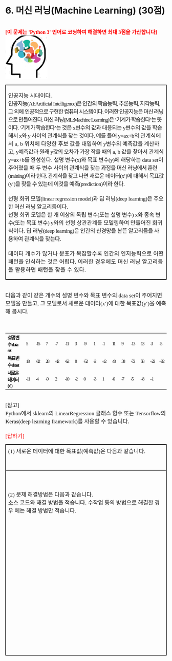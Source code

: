 <h1>6. 머신 러닝(Machine Learning) (30점)</h1>
<br>
<span style="text-autospace:none"><span lang="EN-US" style="font-size:12.0pt"><span style="font-family:한컴돋움"><span
				style="letter-spacing:0pt"><span style="font-weight:bold"><span
						style="color:#ff0000">[</span></span></span></span></span><span style="font-size:12.0pt"><span
			style="font-family:한컴돋움"><span style="font-weight:bold"><span style="color:#ff0000">이 문제는
				</span></span></span></span><span lang="EN-US" style="font-size:12.0pt"><span
			style="font-family:한컴돋움"><span style="letter-spacing:0pt"><span style="font-weight:bold"><span
						style="color:#ff0000">'Python 3' </span></span></span></span></span><span
		style="font-size:12.0pt"><span style="font-family:한컴돋움"><span style="font-weight:bold"><span
					style="color:#ff0000">언어로 코딩하여 해결하면 최대 </span></span></span></span><span lang="EN-US"
		style="font-size:12.0pt"><span style="font-family:한컴돋움"><span style="letter-spacing:0pt"><span
					style="font-weight:bold"><span style="color:#ff0000">3</span></span></span></span></span><span
		style="font-size:12.0pt"><span style="font-family:한컴돋움"><span style="font-weight:bold"><span
					style="color:#ff0000">점을 가산합니다</span></span></span></span><span lang="EN-US"
		style="font-size:12.0pt"><span style="font-family:한컴돋움"><span style="letter-spacing:0pt"><span
					style="font-weight:bold"><span style="color:#ff0000">]</span></span></span></span></span></span><br>
<span style="font-size:13.0pt"><span style="text-autospace:none"><img alt="그림입니다.
		원본 그림의 이름: CLP000018700002.bmp
		원본 그림의 크기: 가로 159pixel, 세로 165pixel" src="./제12회 cpsFestival 예선 문제(안)_files/1.png"
			style="width:98ptpx; height:101ptpx"></span></span>
<table
	style="border-collapse:collapse; table-layout:fixed; border-top:none; border-left:none; border-bottom:none; border-right:none; border:solid #000000 0.28pt">
	<tbody>
		<tr>
			<td style="border-bottom:solid #000000 0.28pt; width:476.24pt; height:449.79pt; padding:1.41pt 5.10pt 1.41pt 5.10pt; border-top:solid #000000 0.28pt; border-left:solid #000000 0.28pt; border-right:solid #000000 0.28pt"
				valign="middle"><span style="text-autospace:none"><span style="font-size:13.0pt"><span
							style="font-family:한컴돋움">인공지능 시대이다</span></span><span lang="EN-US"
						style="font-size:13.0pt"><span style="font-family:한컴돋움"><span style="letter-spacing:0pt">.
							</span></span></span></span><br>
				<span style="text-autospace:none"><span style="font-size:13.0pt"><span style="font-family:한컴돋움"><span
								style="letter-spacing:-0.8pt">인공지능</span></span></span><span lang="EN-US"
						style="font-size:13.0pt"><span style="font-family:한컴돋움"><span
								style="letter-spacing:-0.8pt">(AI:Artificial Intelligence)</span></span></span><span
						style="font-size:13.0pt"><span style="font-family:한컴돋움"><span style="letter-spacing:-0.8pt">은
								인간의 학습능력</span></span></span><span lang="EN-US" style="font-size:13.0pt"><span
							style="font-family:한컴돋움"><span style="letter-spacing:-0.8pt">, </span></span></span><span
						style="font-size:13.0pt"><span style="font-family:한컴돋움"><span
								style="letter-spacing:-0.8pt">추론능력</span></span></span><span lang="EN-US"
						style="font-size:13.0pt"><span style="font-family:한컴돋움"><span style="letter-spacing:-0.8pt">,
							</span></span></span><span style="font-size:13.0pt"><span style="font-family:한컴돋움"><span
								style="letter-spacing:-0.8pt">지각능력</span></span></span><span lang="EN-US"
						style="font-size:13.0pt"><span style="font-family:한컴돋움"><span style="letter-spacing:-0.8pt">,
							</span></span></span><span style="font-size:13.0pt"><span style="font-family:한컴돋움"><span
								style="letter-spacing:-0.8pt">그 외에</span></span></span> <span
						style="font-size:13.0pt"><span style="font-family:한컴돋움"><span
								style="letter-spacing:-1.0pt">인공적으로 구현한 컴퓨터 시스템이다</span></span></span><span lang="EN-US"
						style="font-size:13.0pt"><span style="font-family:한컴돋움"><span style="letter-spacing:-1.0pt">.
							</span></span></span><span style="font-size:13.0pt"><span style="font-family:한컴돋움"><span
								style="letter-spacing:-1.0pt">이러한 인공지능은 머신 러닝으로 만들어진다</span></span></span><span
						lang="EN-US" style="font-size:13.0pt"><span style="font-family:한컴돋움"><span
								style="letter-spacing:-1.0pt">.</span></span></span> <span
						style="font-size:13.0pt"><span style="font-family:한컴돋움"><span style="letter-spacing:-1.0pt">머신
								러닝</span></span></span><span lang="EN-US" style="font-size:13.0pt"><span
							style="font-family:한컴돋움"><span style="letter-spacing:-1.0pt">(ML:Machine
								Learning)</span></span></span><span style="font-size:13.0pt"><span
							style="font-family:한컴돋움"><span style="letter-spacing:-1.0pt">은 </span></span></span><span
						lang="EN-US" style="font-size:13.0pt"><span style="font-family:한컴돋움"><span
								style="letter-spacing:-1.0pt">‘</span></span></span><span style="font-size:13.0pt"><span
							style="font-family:한컴돋움"><span style="letter-spacing:-1.0pt">기계가
								학습한다</span></span></span><span lang="EN-US" style="font-size:13.0pt"><span
							style="font-family:한컴돋움"><span style="letter-spacing:-1.0pt">’</span></span></span><span
						style="font-size:13.0pt"><span style="font-family:한컴돋움"><span style="letter-spacing:-1.0pt">는
								뜻이다</span></span></span><span lang="EN-US" style="font-size:13.0pt"><span
							style="font-family:한컴돋움"><span style="letter-spacing:-1.0pt">. ‘</span></span></span><span
						style="font-size:13.0pt"><span style="font-family:한컴돋움"><span style="letter-spacing:-1.0pt">기계가
								학습한다</span></span></span><span lang="EN-US" style="font-size:13.0pt"><span
							style="font-family:한컴돋움"><span style="letter-spacing:-1.0pt">’</span></span></span><span
						style="font-size:13.0pt"><span style="font-family:한컴돋움"><span
								style="letter-spacing:-1.0pt">는</span></span></span> <span
						style="font-size:13.0pt"><span style="font-family:한컴돋움"><span style="letter-spacing:-0.5pt">것은
							</span></span></span><span lang="EN-US" style="font-size:13.0pt"><span
							style="font-family:한컴돋움"><span style="letter-spacing:-0.5pt">x</span></span></span><span
						style="font-size:13.0pt"><span style="font-family:한컴돋움"><span style="letter-spacing:-0.5pt">변수의
								값과 대응되는 </span></span></span><span lang="EN-US" style="font-size:13.0pt"><span
							style="font-family:한컴돋움"><span style="letter-spacing:-0.5pt">y</span></span></span><span
						style="font-size:13.0pt"><span style="font-family:한컴돋움"><span style="letter-spacing:-0.5pt">변수의
								값을 학습해서 </span></span></span><span lang="EN-US" style="font-size:13.0pt"><span
							style="font-family:한컴돋움"><span style="letter-spacing:-0.5pt">x</span></span></span><span
						style="font-size:13.0pt"><span style="font-family:한컴돋움"><span style="letter-spacing:-0.5pt">와
							</span></span></span><span lang="EN-US" style="font-size:13.0pt"><span
							style="font-family:한컴돋움"><span style="letter-spacing:-0.5pt">y </span></span></span><span
						style="font-size:13.0pt"><span style="font-family:한컴돋움"><span style="letter-spacing:-0.5pt">사이의
								관계식을 찾는 것이다</span></span></span><span lang="EN-US" style="font-size:13.0pt"><span
							style="font-family:한컴돋움"><span style="letter-spacing:-0.5pt">. </span></span></span><span
						style="font-size:13.0pt"><span style="font-family:한컴돋움"><span style="letter-spacing:-0.5pt">예를
								들어 </span></span></span><span lang="EN-US" style="font-size:13.0pt"><span
							style="font-family:한컴돋움"><span
								style="letter-spacing:-0.3pt">y=ax+b</span></span></span><span
						style="font-size:13.0pt"><span style="font-family:한컴돋움"><span
								style="letter-spacing:-0.3pt">의</span></span></span> <span
						style="font-size:13.0pt"><span style="font-family:한컴돋움"><span style="letter-spacing:0.1pt">관계식에서
							</span></span></span><span lang="EN-US" style="font-size:13.0pt"><span
							style="font-family:한컴돋움"><span style="letter-spacing:0.1pt">a, b </span></span></span><span
						style="font-size:13.0pt"><span style="font-family:한컴돋움"><span style="letter-spacing:0.1pt">위치에
								다양한 후보 값을 대입</span></span></span><span style="font-size:13.0pt"><span
							style="font-family:한컴돋움"><span style="letter-spacing:-0.1pt">하여 </span></span></span><span
						lang="EN-US" style="font-size:13.0pt"><span style="font-family:한컴돋움"><span
								style="letter-spacing:-0.1pt">y</span></span></span><span style="font-size:13.0pt"><span
							style="font-family:한컴돋움"><span style="letter-spacing:-0.1pt">변수의 예측값을
								계산하고</span></span></span><span lang="EN-US" style="font-size:13.0pt"><span
							style="font-family:한컴돋움"><span style="letter-spacing:-0.1pt">, </span></span></span><span
						lang="EN-US" style="font-size:13.0pt"><span style="font-family:한컴돋움"><span
								style="letter-spacing:-0.4pt">y</span></span></span><span style="font-size:13.0pt"><span
							style="font-family:한컴돋움"><span style="letter-spacing:-0.4pt">예측값과</span></span></span> <span
						style="font-size:13.0pt"><span style="font-family:한컴돋움"><span style="letter-spacing:-0.5pt">원래
							</span></span></span><span lang="EN-US" style="font-size:13.0pt"><span
							style="font-family:한컴돋움"><span style="letter-spacing:-0.5pt">y</span></span></span><span
						style="font-size:13.0pt"><span style="font-family:한컴돋움"><span style="letter-spacing:-0.5pt">값의
								오차가 가장 작을 때의</span></span></span> <span lang="EN-US" style="font-size:13.0pt"><span
							style="font-family:한컴돋움"><span style="letter-spacing:-0.3pt">a, b </span></span></span><span
						style="font-size:13.0pt"><span style="font-family:한컴돋움"><span style="letter-spacing:-0.3pt">값을
								찾아서 관계식 </span></span></span><span lang="EN-US" style="font-size:13.0pt"><span
							style="font-family:한컴돋움"><span
								style="letter-spacing:-0.3pt">y=ax+b</span></span></span><span
						style="font-size:13.0pt"><span style="font-family:한컴돋움"><span style="letter-spacing:-0.3pt">를
							</span></span></span><span style="font-size:13.0pt"><span
							style="font-family:한컴돋움">완성한다</span></span><span lang="EN-US" style="font-size:13.0pt"><span
							style="font-family:한컴돋움"><span style="letter-spacing:0pt">. </span></span></span><span
						style="font-size:13.0pt"><span style="font-family:한컴돋움"><span style="letter-spacing:-0.3pt">설명
								변수</span></span></span><span lang="EN-US" style="font-size:13.0pt"><span
							style="font-family:한컴돋움"><span style="letter-spacing:-0.3pt">(x)</span></span></span><span
						style="font-size:13.0pt"><span style="font-family:한컴돋움"><span style="letter-spacing:-0.3pt">와 목표
								변수</span></span></span><span lang="EN-US" style="font-size:13.0pt"><span
							style="font-family:한컴돋움"><span style="letter-spacing:-0.3pt">(y)</span></span></span><span
						style="font-size:13.0pt"><span style="font-family:한컴돋움"><span style="letter-spacing:-0.3pt">에
							</span></span></span><span style="font-size:13.0pt"><span style="font-family:한컴돋움"><span
								style="letter-spacing:-0.2pt">해당하는 </span></span></span><span lang="EN-US"
						style="font-size:13.0pt"><span style="font-family:한컴돋움"><span style="letter-spacing:-0.2pt">data
								set</span></span></span><span style="font-size:13.0pt"><span
							style="font-family:한컴돋움"><span style="letter-spacing:-0.2pt">이 주어졌을 때 두 변수
							</span></span></span><span style="font-size:13.0pt"><span style="font-family:한컴돋움"><span
								style="letter-spacing:-0.5pt">사이의 관계식을 찾는 </span></span></span><span
						style="font-size:13.0pt"><span style="font-family:한컴돋움"><span style="letter-spacing:-0.6pt">과정을
								머신 </span></span></span><span style="font-size:13.0pt"><span
							style="font-family:한컴돋움"><span style="letter-spacing:-0.8pt">러닝에서
								훈련</span></span></span><span lang="EN-US" style="font-size:13.0pt"><span
							style="font-family:한컴돋움"><span
								style="letter-spacing:-0.8pt">(training)</span></span></span><span
						style="font-size:13.0pt"><span style="font-family:한컴돋움"><span style="letter-spacing:-0.8pt">이라
								한다</span></span></span><span lang="EN-US" style="font-size:13.0pt"><span
							style="font-family:한컴돋움"><span style="letter-spacing:-0.8pt">. </span></span></span><span
						style="font-size:13.0pt"><span style="font-family:한컴돋움"><span style="letter-spacing:-0.8pt">관계식을
								찾고 </span></span></span><span style="font-size:13.0pt"><span
							style="font-family:한컴돋움"><span style="letter-spacing:-0.5pt">나면 새로운
								데이터</span></span></span><span lang="EN-US" style="font-size:13.0pt"><span
							style="font-family:한컴돋움"><span style="letter-spacing:-0.5pt">(x</span></span></span><span
						style="font-size:13.0pt"><span style="font-family:한컴돋움"><span
								style="letter-spacing:0.4pt">′</span></span></span><span lang="EN-US"
						style="font-size:13.0pt"><span style="font-family:한컴돋움"><span
								style="letter-spacing:-0.5pt">)</span></span></span><span style="font-size:13.0pt"><span
							style="font-family:한컴돋움"><span style="letter-spacing:-0.5pt">에 대해서</span></span></span>
					<span style="font-size:13.0pt"><span style="font-family:한컴돋움"><span
								style="letter-spacing:-0.6pt">목표값</span></span></span><span lang="EN-US"
						style="font-size:13.0pt"><span style="font-family:한컴돋움"><span
								style="letter-spacing:-0.6pt">(y</span></span></span><span
						style="font-size:13.0pt"><span style="font-family:한컴돋움"><span
								style="letter-spacing:0.4pt">′</span></span></span><span lang="EN-US"
						style="font-size:13.0pt"><span style="font-family:한컴돋움"><span
								style="letter-spacing:-0.6pt">)</span></span></span><span style="font-size:13.0pt"><span
							style="font-family:한컴돋움"><span style="letter-spacing:-0.6pt">을 찾을 수 있는데 이것을
								예측</span></span></span><span lang="EN-US" style="font-size:13.0pt"><span
							style="font-family:한컴돋움"><span
								style="letter-spacing:-0.5pt">(prediction)</span></span></span><span
						style="font-size:13.0pt"><span style="font-family:한컴돋움"><span style="letter-spacing:-0.5pt">이라
								한다</span></span></span><span lang="EN-US" style="font-size:13.0pt"><span
							style="font-family:한컴돋움"><span style="letter-spacing:-0.5pt">.
							</span></span></span></span><br>
				<span style="font-size:13.0pt"><span style="text-autospace:none">&nbsp;</span></span><br>
				<span style="text-autospace:none"><span style="font-size:13.0pt"><span style="font-family:한컴돋움"><span
								style="letter-spacing:-0.3pt">선형 회귀 모델</span></span></span><span lang="EN-US"
						style="font-size:13.0pt"><span style="font-family:한컴돋움"><span
								style="letter-spacing:-0.3pt">(linear regression model)</span></span></span><span
						style="font-size:13.0pt"><span style="font-family:한컴돋움"><span style="letter-spacing:-0.3pt">과 딥
								러닝</span></span></span><span lang="EN-US" style="font-size:13.0pt"><span
							style="font-family:한컴돋움"><span style="letter-spacing:-0.3pt">(deep
								learning)</span></span></span><span style="font-size:13.0pt"><span
							style="font-family:한컴돋움"><span style="letter-spacing:-0.3pt">은 주요한 머신 러닝
								알고리듬이다</span></span></span><span lang="EN-US" style="font-size:13.0pt"><span
							style="font-family:한컴돋움"><span
								style="letter-spacing:-0.3pt">.</span></span></span></span><br>
				<span style="text-autospace:none"><span style="font-size:13.0pt"><span style="font-family:한컴돋움"><span
								style="letter-spacing:-0.2pt">선형 회귀 모델은 한 개 이상의 독립 변수</span></span></span><span
						lang="EN-US" style="font-size:13.0pt"><span style="font-family:한컴돋움"><span
								style="letter-spacing:-0.2pt">(</span></span></span><span style="font-size:13.0pt"><span
							style="font-family:한컴돋움"><span style="letter-spacing:-0.2pt">또는 설명
								변수</span></span></span><span lang="EN-US" style="font-size:13.0pt"><span
							style="font-family:한컴돋움"><span style="letter-spacing:-0.2pt">) x</span></span></span><span
						style="font-size:13.0pt"><span style="font-family:한컴돋움"><span style="letter-spacing:-0.2pt">와 종속
								변수</span></span></span><span lang="EN-US" style="font-size:13.0pt"><span
							style="font-family:한컴돋움"><span style="letter-spacing:-0.2pt">(</span></span></span><span
						style="font-size:13.0pt"><span style="font-family:한컴돋움"><span style="letter-spacing:-0.2pt">또는
								목표 변수</span></span></span><span lang="EN-US" style="font-size:13.0pt"><span
							style="font-family:한컴돋움"><span style="letter-spacing:-0.2pt">) </span></span></span><span
						lang="EN-US" style="font-size:13.0pt"><span style="font-family:한컴돋움"><span
								style="letter-spacing:0pt">y</span></span></span><span style="font-size:13.0pt"><span
							style="font-family:한컴돋움">와의 선형 상관관계를 모델링하여 만들어진 회귀식이다</span></span><span lang="EN-US"
						style="font-size:13.0pt"><span style="font-family:한컴돋움"><span style="letter-spacing:0pt">.
							</span></span></span><span style="font-size:13.0pt"><span style="font-family:한컴돋움">딥
							러닝</span></span><span lang="EN-US" style="font-size:13.0pt"><span
							style="font-family:한컴돋움"><span style="letter-spacing:-0.4pt">(deep
								learning)</span></span></span><span style="font-size:13.0pt"><span
							style="font-family:한컴돋움"><span style="letter-spacing:-0.4pt">은 인간의 신경망을 본뜬 알고리듬을 사용하여 관계식을
								찾는다</span></span></span><span lang="EN-US" style="font-size:13.0pt"><span
							style="font-family:한컴돋움"><span style="letter-spacing:-0.4pt">.
							</span></span></span></span><br>
				<span style="font-size:13.0pt"><span style="text-autospace:none">&nbsp;</span></span><br>
				<span style="text-autospace:none"><span style="letter-spacing:0.5pt"><span
							style="font-size:13.0pt"><span style="font-family:한컴돋움"><span
									style="letter-spacing:0.2pt">데이터 개수가 많거나 분포가 복잡할수록 인간의 인지능력으로 어떤 패턴을 인식하는 것은
									어렵다</span></span></span><span lang="EN-US" style="font-size:13.0pt"><span
								style="font-family:한컴돋움"><span style="letter-spacing:0.2pt">. </span></span></span><span
							style="font-size:13.0pt"><span style="font-family:한컴돋움"><span
									style="letter-spacing:0.4pt">이러한 경우에도 머신 러닝 알고리듬을 활용하면 패턴을 찾을 수
									있다</span></span></span><span lang="EN-US" style="font-size:13.0pt"><span
								style="font-family:한컴돋움"><span style="letter-spacing:0.4pt">.
								</span></span></span></span></span>
			</td>
		</tr>
	</tbody>
</table>
<span style="font-size:13.0pt"><span style="text-autospace:none">&nbsp;</span></span><br>
<span style="text-autospace:none"><span style="font-size:13.0pt"><span style="font-family:한컴돋움">다음과 같이 같은 개수의 설명 변수와 목표
			변수의 </span></span><span lang="EN-US" style="font-size:13.0pt"><span style="font-family:한컴돋움"><span
				style="letter-spacing:0pt">data set</span></span></span><span style="font-size:13.0pt"><span
			style="font-family:한컴돋움">이 주어지면 모델을 만들고</span></span><span lang="EN-US" style="font-size:13.0pt"><span
			style="font-family:한컴돋움"><span style="letter-spacing:0pt">, </span></span></span><span
		style="font-size:13.0pt"><span style="font-family:한컴돋움">그 모델로서 새로운 데이터</span></span><span lang="EN-US"
		style="font-size:13.0pt"><span style="font-family:한컴돋움"><span
				style="letter-spacing:0pt">(x</span></span></span><span style="font-size:13.0pt"><span
			style="font-family:한컴돋움"><span style="letter-spacing:0.4pt">′</span></span></span><span lang="EN-US"
		style="font-size:13.0pt"><span style="font-family:한컴돋움"><span
				style="letter-spacing:0pt">)</span></span></span><span style="font-size:13.0pt"><span
			style="font-family:한컴돋움">에 대한 목표값</span></span><span lang="EN-US" style="font-size:13.0pt"><span
			style="font-family:한컴돋움"><span style="letter-spacing:0pt">(y</span></span></span><span
		style="font-size:13.0pt"><span style="font-family:한컴돋움"><span
				style="letter-spacing:0.4pt">′</span></span></span><span lang="EN-US" style="font-size:13.0pt"><span
			style="font-family:한컴돋움"><span style="letter-spacing:0pt">)</span></span></span><span
		style="font-size:13.0pt"><span style="font-family:한컴돋움">을 예측해 봅시다</span></span><span lang="EN-US"
		style="font-size:13.0pt"><span style="font-family:한컴돋움"><span
				style="letter-spacing:0pt">.</span></span></span></span><br>
<span style="font-size:13.0pt"><span style="text-autospace:none">&nbsp;</span></span><br>
<span style="font-size:13.0pt"><span style="text-autospace:none">&nbsp;</span></span>
<table
	style="border-collapse:collapse; table-layout:fixed; border-top:none; border-left:none; border-bottom:none; border-right:none; border:none">
	<tbody>
		<tr>
			<td style="border-bottom:none; width:93.79pt; height:22.31pt; padding:1.41pt 5.10pt 1.41pt 5.10pt; border-top:none; border-left:none; border-right:none"
				valign="middle"><span style="font-size:11.0pt"><span style="text-autospace:none"><span
							style="letter-spacing:-1.3pt"><span style="font-weight:bold"><span
									style="font-size:11.0pt"><span style="font-family:한컴돋움"><span
											style="letter-spacing:-1.6pt"><span style="font-weight:bold">설명 변수
											</span></span></span></span><span lang="EN-US"
									style="font-size:11.0pt"><span style="font-family:한컴돋움"><span
											style="letter-spacing:-1.6pt"><span style="font-weight:bold">data
												set</span></span></span></span></span></span></span></span></td>
			<td style="border-bottom:none; width:27.02pt; height:22.31pt; padding:1.41pt 5.10pt 1.41pt 5.10pt; border-top:none; border-left:none; border-right:none"
				valign="middle"><span style="font-size:11.0pt"><span style="word-break:keep-all"><span
							style="text-autospace:none"><span style="letter-spacing:-2.0pt"><span lang="EN-US"
									style="font-size:11.0pt"><span style="font-family:한컴돋움"><span
											style="letter-spacing:-2.0pt">5</span></span></span></span></span></span></span>
			</td>
			<td style="border-bottom:none; width:27.02pt; height:22.31pt; padding:1.41pt 5.10pt 1.41pt 5.10pt; border-top:none; border-left:none; border-right:none"
				valign="middle"><span style="font-size:11.0pt"><span style="word-break:keep-all"><span
							style="text-autospace:none"><span style="letter-spacing:-2.0pt"><span lang="EN-US"
									style="font-size:11.0pt"><span style="font-family:한컴돋움"><span
											style="letter-spacing:-2.0pt">-15</span></span></span></span></span></span></span>
			</td>
			<td style="border-bottom:none; width:27.02pt; height:22.31pt; padding:1.41pt 5.10pt 1.41pt 5.10pt; border-top:none; border-left:none; border-right:none"
				valign="middle"><span style="font-size:11.0pt"><span style="word-break:keep-all"><span
							style="text-autospace:none"><span style="letter-spacing:-2.0pt"><span lang="EN-US"
									style="font-size:11.0pt"><span style="font-family:한컴돋움"><span
											style="letter-spacing:-2.0pt">7</span></span></span></span></span></span></span>
			</td>
			<td style="border-bottom:none; width:27.02pt; height:22.31pt; padding:1.41pt 5.10pt 1.41pt 5.10pt; border-top:none; border-left:none; border-right:none"
				valign="middle"><span style="font-size:11.0pt"><span style="word-break:keep-all"><span
							style="text-autospace:none"><span style="letter-spacing:-2.0pt"><span lang="EN-US"
									style="font-size:11.0pt"><span style="font-family:한컴돋움"><span
											style="letter-spacing:-2.0pt">-7</span></span></span></span></span></span></span>
			</td>
			<td style="border-bottom:none; width:27.02pt; height:22.31pt; padding:1.41pt 5.10pt 1.41pt 5.10pt; border-top:none; border-left:none; border-right:none"
				valign="middle"><span style="font-size:11.0pt"><span style="word-break:keep-all"><span
							style="text-autospace:none"><span style="letter-spacing:-2.0pt"><span lang="EN-US"
									style="font-size:11.0pt"><span style="font-family:한컴돋움"><span
											style="letter-spacing:-2.0pt">-11</span></span></span></span></span></span></span>
			</td>
			<td style="border-bottom:none; width:27.02pt; height:22.31pt; padding:1.41pt 5.10pt 1.41pt 5.10pt; border-top:none; border-left:none; border-right:none"
				valign="middle"><span style="font-size:11.0pt"><span style="word-break:keep-all"><span
							style="text-autospace:none"><span style="letter-spacing:-2.0pt"><span lang="EN-US"
									style="font-size:11.0pt"><span style="font-family:한컴돋움"><span
											style="letter-spacing:-2.0pt">3</span></span></span></span></span></span></span>
			</td>
			<td style="border-bottom:none; width:27.02pt; height:22.31pt; padding:1.41pt 5.10pt 1.41pt 5.10pt; border-top:none; border-left:none; border-right:none"
				valign="middle"><span style="font-size:11.0pt"><span style="word-break:keep-all"><span
							style="text-autospace:none"><span style="letter-spacing:-2.0pt"><span lang="EN-US"
									style="font-size:11.0pt"><span style="font-family:한컴돋움"><span
											style="letter-spacing:-2.0pt">-9</span></span></span></span></span></span></span>
			</td>
			<td style="border-bottom:none; width:27.02pt; height:22.31pt; padding:1.41pt 5.10pt 1.41pt 5.10pt; border-top:none; border-left:none; border-right:none"
				valign="middle"><span style="font-size:11.0pt"><span style="word-break:keep-all"><span
							style="text-autospace:none"><span style="letter-spacing:-2.0pt"><span lang="EN-US"
									style="font-size:11.0pt"><span style="font-family:한컴돋움"><span
											style="letter-spacing:-2.0pt">1</span></span></span></span></span></span></span>
			</td>
			<td style="border-bottom:none; width:27.02pt; height:22.31pt; padding:1.41pt 5.10pt 1.41pt 5.10pt; border-top:none; border-left:none; border-right:none"
				valign="middle"><span style="font-size:11.0pt"><span style="word-break:keep-all"><span
							style="text-autospace:none"><span style="letter-spacing:-2.0pt"><span lang="EN-US"
									style="font-size:11.0pt"><span style="font-family:한컴돋움"><span
											style="letter-spacing:-2.0pt">-1</span></span></span></span></span></span></span>
			</td>
			<td style="border-bottom:none; width:27.02pt; height:22.31pt; padding:1.41pt 5.10pt 1.41pt 5.10pt; border-top:none; border-left:none; border-right:none"
				valign="middle"><span style="font-size:11.0pt"><span style="word-break:keep-all"><span
							style="text-autospace:none"><span style="letter-spacing:-2.0pt"><span lang="EN-US"
									style="font-size:11.0pt"><span style="font-family:한컴돋움"><span
											style="letter-spacing:-2.0pt">11</span></span></span></span></span></span></span>
			</td>
			<td style="border-bottom:none; width:27.02pt; height:22.31pt; padding:1.41pt 5.10pt 1.41pt 5.10pt; border-top:none; border-left:none; border-right:none"
				valign="middle"><span style="font-size:11.0pt"><span style="word-break:keep-all"><span
							style="text-autospace:none"><span style="letter-spacing:-2.0pt"><span lang="EN-US"
									style="font-size:11.0pt"><span style="font-family:한컴돋움"><span
											style="letter-spacing:-2.0pt">9</span></span></span></span></span></span></span>
			</td>
			<td style="border-bottom:none; width:27.02pt; height:22.31pt; padding:1.41pt 5.10pt 1.41pt 5.10pt; border-top:none; border-left:none; border-right:none"
				valign="middle"><span style="font-size:11.0pt"><span style="word-break:keep-all"><span
							style="text-autospace:none"><span style="letter-spacing:-2.0pt"><span lang="EN-US"
									style="font-size:11.0pt"><span style="font-family:한컴돋움"><span
											style="letter-spacing:-2.0pt">-13</span></span></span></span></span></span></span>
			</td>
			<td style="border-bottom:none; width:27.02pt; height:22.31pt; padding:1.41pt 5.10pt 1.41pt 5.10pt; border-top:none; border-left:none; border-right:none"
				valign="middle"><span style="font-size:11.0pt"><span style="word-break:keep-all"><span
							style="text-autospace:none"><span style="letter-spacing:-2.0pt"><span lang="EN-US"
									style="font-size:11.0pt"><span style="font-family:한컴돋움"><span
											style="letter-spacing:-2.0pt">13</span></span></span></span></span></span></span>
			</td>
			<td style="border-bottom:none; width:27.02pt; height:22.31pt; padding:1.41pt 5.10pt 1.41pt 5.10pt; border-top:none; border-left:none; border-right:none"
				valign="middle"><span style="font-size:11.0pt"><span style="word-break:keep-all"><span
							style="text-autospace:none"><span style="letter-spacing:-2.0pt"><span lang="EN-US"
									style="font-size:11.0pt"><span style="font-family:한컴돋움"><span
											style="letter-spacing:-2.0pt">-3</span></span></span></span></span></span></span>
			</td>
			<td style="border-bottom:none; width:27.02pt; height:22.31pt; padding:1.41pt 5.10pt 1.41pt 5.10pt; border-top:none; border-left:none; border-right:none"
				valign="middle"><span style="font-size:11.0pt"><span style="word-break:keep-all"><span
							style="text-autospace:none"><span style="letter-spacing:-2.0pt"><span lang="EN-US"
									style="font-size:11.0pt"><span style="font-family:한컴돋움"><span
											style="letter-spacing:-2.0pt">-5</span></span></span></span></span></span></span>
			</td>
		</tr>
		<tr>
			<td style="border-bottom:none; width:93.79pt; height:22.31pt; padding:1.41pt 5.10pt 1.41pt 5.10pt; border-top:none; border-left:none; border-right:none"
				valign="middle"><span style="font-size:11.0pt"><span style="text-autospace:none"><span
							style="letter-spacing:-1.6pt"><span style="font-weight:bold"><span
									style="font-size:11.0pt"><span style="font-family:한컴돋움"><span
											style="letter-spacing:-1.6pt"><span style="font-weight:bold">목표 변수
											</span></span></span></span> <span lang="EN-US"
									style="font-size:11.0pt"><span style="font-family:한컴돋움"><span
											style="letter-spacing:-2.6pt"><span style="font-weight:bold">data
												set</span></span></span></span></span></span></span></span></td>
			<td style="border-bottom:none; width:27.02pt; height:22.31pt; padding:1.41pt 5.10pt 1.41pt 5.10pt; border-top:none; border-left:none; border-right:none"
				valign="middle"><span style="font-size:11.0pt"><span style="word-break:keep-all"><span
							style="text-autospace:none"><span style="letter-spacing:-2.0pt"><span lang="EN-US"
									style="font-size:11.0pt"><span style="font-family:한컴돋움"><span
											style="letter-spacing:-2.0pt">18</span></span></span></span></span></span></span>
			</td>
			<td style="border-bottom:none; width:27.02pt; height:22.31pt; padding:1.41pt 5.10pt 1.41pt 5.10pt; border-top:none; border-left:none; border-right:none"
				valign="middle"><span style="font-size:11.0pt"><span style="word-break:keep-all"><span
							style="text-autospace:none"><span style="letter-spacing:-2.0pt"><span lang="EN-US"
									style="font-size:11.0pt"><span style="font-family:한컴돋움"><span
											style="letter-spacing:-2.0pt">-82</span></span></span></span></span></span></span>
			</td>
			<td style="border-bottom:none; width:27.02pt; height:22.31pt; padding:1.41pt 5.10pt 1.41pt 5.10pt; border-top:none; border-left:none; border-right:none"
				valign="middle"><span style="font-size:11.0pt"><span style="word-break:keep-all"><span
							style="text-autospace:none"><span style="letter-spacing:-2.0pt"><span lang="EN-US"
									style="font-size:11.0pt"><span style="font-family:한컴돋움"><span
											style="letter-spacing:-2.0pt">28</span></span></span></span></span></span></span>
			</td>
			<td style="border-bottom:none; width:27.02pt; height:22.31pt; padding:1.41pt 5.10pt 1.41pt 5.10pt; border-top:none; border-left:none; border-right:none"
				valign="middle"><span style="font-size:11.0pt"><span style="word-break:keep-all"><span
							style="text-autospace:none"><span style="letter-spacing:-2.0pt"><span lang="EN-US"
									style="font-size:11.0pt"><span style="font-family:한컴돋움"><span
											style="letter-spacing:-2.0pt">-42</span></span></span></span></span></span></span>
			</td>
			<td style="border-bottom:none; width:27.02pt; height:22.31pt; padding:1.41pt 5.10pt 1.41pt 5.10pt; border-top:none; border-left:none; border-right:none"
				valign="middle"><span style="font-size:11.0pt"><span style="word-break:keep-all"><span
							style="text-autospace:none"><span style="letter-spacing:-2.0pt"><span lang="EN-US"
									style="font-size:11.0pt"><span style="font-family:한컴돋움"><span
											style="letter-spacing:-2.0pt">-62</span></span></span></span></span></span></span>
			</td>
			<td style="border-bottom:none; width:27.02pt; height:22.31pt; padding:1.41pt 5.10pt 1.41pt 5.10pt; border-top:none; border-left:none; border-right:none"
				valign="middle"><span style="font-size:11.0pt"><span style="word-break:keep-all"><span
							style="text-autospace:none"><span style="letter-spacing:-2.0pt"><span lang="EN-US"
									style="font-size:11.0pt"><span style="font-family:한컴돋움"><span
											style="letter-spacing:-2.0pt">8</span></span></span></span></span></span></span>
			</td>
			<td style="border-bottom:none; width:27.02pt; height:22.31pt; padding:1.41pt 5.10pt 1.41pt 5.10pt; border-top:none; border-left:none; border-right:none"
				valign="middle"><span style="font-size:11.0pt"><span style="word-break:keep-all"><span
							style="text-autospace:none"><span style="letter-spacing:-2.0pt"><span lang="EN-US"
									style="font-size:11.0pt"><span style="font-family:한컴돋움"><span
											style="letter-spacing:-2.0pt">-52</span></span></span></span></span></span></span>
			</td>
			<td style="border-bottom:none; width:27.02pt; height:22.31pt; padding:1.41pt 5.10pt 1.41pt 5.10pt; border-top:none; border-left:none; border-right:none"
				valign="middle"><span style="font-size:11.0pt"><span style="word-break:keep-all"><span
							style="text-autospace:none"><span style="letter-spacing:-2.0pt"><span lang="EN-US"
									style="font-size:11.0pt"><span style="font-family:한컴돋움"><span
											style="letter-spacing:-2.0pt">-2</span></span></span></span></span></span></span>
			</td>
			<td style="border-bottom:none; width:27.02pt; height:22.31pt; padding:1.41pt 5.10pt 1.41pt 5.10pt; border-top:none; border-left:none; border-right:none"
				valign="middle"><span style="font-size:11.0pt"><span style="word-break:keep-all"><span
							style="text-autospace:none"><span style="letter-spacing:-2.0pt"><span lang="EN-US"
									style="font-size:11.0pt"><span style="font-family:한컴돋움"><span
											style="letter-spacing:-2.0pt">-12</span></span></span></span></span></span></span>
			</td>
			<td style="border-bottom:none; width:27.02pt; height:22.31pt; padding:1.41pt 5.10pt 1.41pt 5.10pt; border-top:none; border-left:none; border-right:none"
				valign="middle"><span style="font-size:11.0pt"><span style="word-break:keep-all"><span
							style="text-autospace:none"><span style="letter-spacing:-2.0pt"><span lang="EN-US"
									style="font-size:11.0pt"><span style="font-family:한컴돋움"><span
											style="letter-spacing:-2.0pt">48</span></span></span></span></span></span></span>
			</td>
			<td style="border-bottom:none; width:27.02pt; height:22.31pt; padding:1.41pt 5.10pt 1.41pt 5.10pt; border-top:none; border-left:none; border-right:none"
				valign="middle"><span style="font-size:11.0pt"><span style="word-break:keep-all"><span
							style="text-autospace:none"><span style="letter-spacing:-2.0pt"><span lang="EN-US"
									style="font-size:11.0pt"><span style="font-family:한컴돋움"><span
											style="letter-spacing:-2.0pt">38</span></span></span></span></span></span></span>
			</td>
			<td style="border-bottom:none; width:27.02pt; height:22.31pt; padding:1.41pt 5.10pt 1.41pt 5.10pt; border-top:none; border-left:none; border-right:none"
				valign="middle"><span style="font-size:11.0pt"><span style="word-break:keep-all"><span
							style="text-autospace:none"><span style="letter-spacing:-2.0pt"><span lang="EN-US"
									style="font-size:11.0pt"><span style="font-family:한컴돋움"><span
											style="letter-spacing:-2.0pt">-72</span></span></span></span></span></span></span>
			</td>
			<td style="border-bottom:none; width:27.02pt; height:22.31pt; padding:1.41pt 5.10pt 1.41pt 5.10pt; border-top:none; border-left:none; border-right:none"
				valign="middle"><span style="font-size:11.0pt"><span style="word-break:keep-all"><span
							style="text-autospace:none"><span style="letter-spacing:-2.0pt"><span lang="EN-US"
									style="font-size:11.0pt"><span style="font-family:한컴돋움"><span
											style="letter-spacing:-2.0pt">58</span></span></span></span></span></span></span>
			</td>
			<td style="border-bottom:none; width:27.02pt; height:22.31pt; padding:1.41pt 5.10pt 1.41pt 5.10pt; border-top:none; border-left:none; border-right:none"
				valign="middle"><span style="font-size:11.0pt"><span style="word-break:keep-all"><span
							style="text-autospace:none"><span style="letter-spacing:-2.0pt"><span
									style="font-size:11.0pt"><span style="font-family:한컴돋움"><span
											style="letter-spacing:-2.0pt">&#8211;</span></span></span><span lang="EN-US"
									style="font-size:11.0pt"><span style="font-family:한컴돋움"><span
											style="letter-spacing:-2.0pt">22</span></span></span></span></span></span></span>
			</td>
			<td style="border-bottom:none; width:27.02pt; height:22.31pt; padding:1.41pt 5.10pt 1.41pt 5.10pt; border-top:none; border-left:none; border-right:none"
				valign="middle"><span style="font-size:11.0pt"><span style="word-break:keep-all"><span
							style="text-autospace:none"><span style="letter-spacing:-2.0pt"><span
									style="font-size:11.0pt"><span style="font-family:한컴돋움"><span
											style="letter-spacing:-2.0pt">&#8211;</span></span></span><span lang="EN-US"
									style="font-size:11.0pt"><span style="font-family:한컴돋움"><span
											style="letter-spacing:-2.0pt">32</span></span></span></span></span></span></span>
			</td>
		</tr>
		<tr>
			<td style="border-bottom:none; width:93.79pt; height:22.31pt; padding:1.41pt 5.10pt 1.41pt 5.10pt; border-top:none; border-left:none; border-right:none"
				valign="middle"><span style="font-size:11.0pt"><span style="text-autospace:none"><span
							style="letter-spacing:-1.7pt"><span style="font-weight:bold"><span
									style="font-size:11.0pt"><span style="font-family:한컴돋움"><span
											style="letter-spacing:-1.7pt"><span style="font-weight:bold">새로운 데이터
											</span></span></span></span><span lang="EN-US"
									style="font-size:11.0pt"><span style="font-family:한컴돋움"><span
											style="letter-spacing:-1.7pt"><span
												style="font-weight:bold">(x</span></span></span></span><span
									style="font-size:11.0pt"><span style="font-family:한컴돋움"><span
											style="letter-spacing:-0.5pt">′</span></span></span><span lang="EN-US"
									style="font-size:11.0pt"><span style="font-family:한컴돋움"><span
											style="letter-spacing:-1.7pt"><span
												style="font-weight:bold">)</span></span></span></span></span></span></span></span>
			</td>
			<td style="border-bottom:none; width:27.02pt; height:22.31pt; padding:1.41pt 5.10pt 1.41pt 5.10pt; border-top:none; border-left:none; border-right:none"
				valign="middle"><span style="font-size:11.0pt"><span style="word-break:keep-all"><span
							style="text-autospace:none"><span style="letter-spacing:-2.0pt"><span lang="EN-US"
									style="font-size:11.0pt"><span style="font-family:한컴돋움"><span
											style="letter-spacing:-2.0pt">-11</span></span></span></span></span></span></span>
			</td>
			<td style="border-bottom:none; width:27.02pt; height:22.31pt; padding:1.41pt 5.10pt 1.41pt 5.10pt; border-top:none; border-left:none; border-right:none"
				valign="middle"><span style="font-size:11.0pt"><span style="word-break:keep-all"><span
							style="text-autospace:none"><span style="letter-spacing:-2.0pt"><span lang="EN-US"
									style="font-size:11.0pt"><span style="font-family:한컴돋움"><span
											style="letter-spacing:-2.0pt">-4</span></span></span></span></span></span></span>
			</td>
			<td style="border-bottom:none; width:27.02pt; height:22.31pt; padding:1.41pt 5.10pt 1.41pt 5.10pt; border-top:none; border-left:none; border-right:none"
				valign="middle"><span style="font-size:11.0pt"><span style="word-break:keep-all"><span
							style="text-autospace:none"><span style="letter-spacing:-2.0pt"><span lang="EN-US"
									style="font-size:11.0pt"><span style="font-family:한컴돋움"><span
											style="letter-spacing:-2.0pt">-9</span></span></span></span></span></span></span>
			</td>
			<td style="border-bottom:none; width:27.02pt; height:22.31pt; padding:1.41pt 5.10pt 1.41pt 5.10pt; border-top:none; border-left:none; border-right:none"
				valign="middle"><span style="font-size:11.0pt"><span style="word-break:keep-all"><span
							style="text-autospace:none"><span style="letter-spacing:-2.0pt"><span lang="EN-US"
									style="font-size:11.0pt"><span style="font-family:한컴돋움"><span
											style="letter-spacing:-2.0pt">2</span></span></span></span></span></span></span>
			</td>
			<td style="border-bottom:none; width:27.02pt; height:22.31pt; padding:1.41pt 5.10pt 1.41pt 5.10pt; border-top:none; border-left:none; border-right:none"
				valign="middle"><span style="font-size:11.0pt"><span style="word-break:keep-all"><span
							style="text-autospace:none"><span style="letter-spacing:-2.0pt"><span lang="EN-US"
									style="font-size:11.0pt"><span style="font-family:한컴돋움"><span
											style="letter-spacing:-2.0pt">-10</span></span></span></span></span></span></span>
			</td>
			<td style="border-bottom:none; width:27.02pt; height:22.31pt; padding:1.41pt 5.10pt 1.41pt 5.10pt; border-top:none; border-left:none; border-right:none"
				valign="middle"><span style="font-size:11.0pt"><span style="word-break:keep-all"><span
							style="text-autospace:none"><span style="letter-spacing:-2.0pt"><span lang="EN-US"
									style="font-size:11.0pt"><span style="font-family:한컴돋움"><span
											style="letter-spacing:-2.0pt">-2</span></span></span></span></span></span></span>
			</td>
			<td style="border-bottom:none; width:27.02pt; height:22.31pt; padding:1.41pt 5.10pt 1.41pt 5.10pt; border-top:none; border-left:none; border-right:none"
				valign="middle"><span style="font-size:11.0pt"><span style="word-break:keep-all"><span
							style="text-autospace:none"><span style="letter-spacing:-2.0pt"><span lang="EN-US"
									style="font-size:11.0pt"><span style="font-family:한컴돋움"><span
											style="letter-spacing:-2.0pt">0</span></span></span></span></span></span></span>
			</td>
			<td style="border-bottom:none; width:27.02pt; height:22.31pt; padding:1.41pt 5.10pt 1.41pt 5.10pt; border-top:none; border-left:none; border-right:none"
				valign="middle"><span style="font-size:11.0pt"><span style="word-break:keep-all"><span
							style="text-autospace:none"><span style="letter-spacing:-2.0pt"><span lang="EN-US"
									style="font-size:11.0pt"><span style="font-family:한컴돋움"><span
											style="letter-spacing:-2.0pt">-3</span></span></span></span></span></span></span>
			</td>
			<td style="border-bottom:none; width:27.02pt; height:22.31pt; padding:1.41pt 5.10pt 1.41pt 5.10pt; border-top:none; border-left:none; border-right:none"
				valign="middle"><span style="font-size:11.0pt"><span style="word-break:keep-all"><span
							style="text-autospace:none"><span style="letter-spacing:-2.0pt"><span lang="EN-US"
									style="font-size:11.0pt"><span style="font-family:한컴돋움"><span
											style="letter-spacing:-2.0pt">1</span></span></span></span></span></span></span>
			</td>
			<td style="border-bottom:none; width:27.02pt; height:22.31pt; padding:1.41pt 5.10pt 1.41pt 5.10pt; border-top:none; border-left:none; border-right:none"
				valign="middle"><span style="font-size:11.0pt"><span style="word-break:keep-all"><span
							style="text-autospace:none"><span style="letter-spacing:-2.0pt"><span lang="EN-US"
									style="font-size:11.0pt"><span style="font-family:한컴돋움"><span
											style="letter-spacing:-2.0pt">-6</span></span></span></span></span></span></span>
			</td>
			<td style="border-bottom:none; width:27.02pt; height:22.31pt; padding:1.41pt 5.10pt 1.41pt 5.10pt; border-top:none; border-left:none; border-right:none"
				valign="middle"><span style="font-size:11.0pt"><span style="word-break:keep-all"><span
							style="text-autospace:none"><span style="letter-spacing:-2.0pt"><span lang="EN-US"
									style="font-size:11.0pt"><span style="font-family:한컴돋움"><span
											style="letter-spacing:-2.0pt">-7</span></span></span></span></span></span></span>
			</td>
			<td style="border-bottom:none; width:27.02pt; height:22.31pt; padding:1.41pt 5.10pt 1.41pt 5.10pt; border-top:none; border-left:none; border-right:none"
				valign="middle"><span style="font-size:11.0pt"><span style="word-break:keep-all"><span
							style="text-autospace:none"><span style="letter-spacing:-2.0pt"><span lang="EN-US"
									style="font-size:11.0pt"><span style="font-family:한컴돋움"><span
											style="letter-spacing:-2.0pt">-5</span></span></span></span></span></span></span>
			</td>
			<td style="border-bottom:none; width:27.02pt; height:22.31pt; padding:1.41pt 5.10pt 1.41pt 5.10pt; border-top:none; border-left:none; border-right:none"
				valign="middle"><span style="font-size:11.0pt"><span style="word-break:keep-all"><span
							style="text-autospace:none"><span style="letter-spacing:-2.0pt"><span
									style="font-size:11.0pt"><span style="font-family:한컴돋움"><span
											style="letter-spacing:-2.0pt">&#8211;</span></span></span><span lang="EN-US"
									style="font-size:11.0pt"><span style="font-family:한컴돋움"><span
											style="letter-spacing:-2.0pt">8</span></span></span></span></span></span></span>
			</td>
			<td style="border-bottom:none; width:27.02pt; height:22.31pt; padding:1.41pt 5.10pt 1.41pt 5.10pt; border-top:none; border-left:none; border-right:none"
				valign="middle"><span style="font-size:11.0pt"><span style="word-break:keep-all"><span
							style="text-autospace:none"><span style="letter-spacing:-2.0pt"><span
									style="font-size:11.0pt"><span style="font-family:한컴돋움"><span
											style="letter-spacing:-2.0pt">&#8211;</span></span></span><span lang="EN-US"
									style="font-size:11.0pt"><span style="font-family:한컴돋움"><span
											style="letter-spacing:-2.0pt">1</span></span></span></span></span></span></span>
			</td>
			<td style="border-bottom:none; width:27.02pt; height:22.31pt; padding:1.41pt 5.10pt 1.41pt 5.10pt; border-top:none; border-left:none; border-right:none"
				valign="middle"><span style="font-size:11.0pt"><span style="word-break:keep-all"><span
							style="text-autospace:none"><span
								style="letter-spacing:-2.0pt">&nbsp;</span></span></span></span></td>
		</tr>
	</tbody>
</table>
<span style="font-size:13.0pt"><span style="text-autospace:none">&nbsp;</span></span><br>
<span style="text-autospace:none"><span lang="EN-US" style="font-size:13.0pt"><span style="font-family:한컴돋움"><span
				style="letter-spacing:0pt">[</span></span></span><span style="font-size:13.0pt"><span
			style="font-family:한컴돋움">참고</span></span><span lang="EN-US" style="font-size:13.0pt"><span
			style="font-family:한컴돋움"><span style="letter-spacing:0pt">]</span></span></span></span><br>
<span style="text-autospace:none"><span lang="EN-US" style="font-size:13.0pt"><span style="font-family:한컴돋움"><span
				style="letter-spacing:0pt">Python</span></span></span><span style="font-size:13.0pt"><span
			style="font-family:한컴돋움">에서 </span></span><span lang="EN-US" style="font-size:13.0pt"><span
			style="font-family:한컴돋움"><span style="letter-spacing:0pt">sklearn</span></span></span><span
		style="font-size:13.0pt"><span style="font-family:한컴돋움">의 </span></span><span lang="EN-US"
		style="font-size:13.0pt"><span style="font-family:한컴돋움"><span style="letter-spacing:0pt">LinearRegression
			</span></span></span><span style="font-size:13.0pt"><span style="font-family:한컴돋움">클래스 함수 또는
		</span></span><span lang="EN-US" style="font-size:13.0pt"><span style="font-family:한컴돋움"><span
				style="letter-spacing:0pt">Tensorflow</span></span></span><span style="font-size:13.0pt"><span
			style="font-family:한컴돋움">의 </span></span><span lang="EN-US" style="font-size:13.0pt"><span
			style="font-family:한컴돋움"><span style="letter-spacing:0pt">Keras(deep learning
				framework)</span></span></span><span style="font-size:13.0pt"><span style="font-family:한컴돋움">를 사용할 수
			있습니다</span></span><span lang="EN-US" style="font-size:13.0pt"><span style="font-family:한컴돋움"><span
				style="letter-spacing:0pt">.</span></span></span></span><br>
<span style="font-size:13.0pt"><span style="text-autospace:none">&nbsp;</span></span><br>
<span style="color:#f90000"><span lang="EN-US" style="font-size:13.0pt"><span style="font-family:한컴돋움"><span
				style="letter-spacing:0pt">[</span></span></span><span style="font-size:13.0pt"><span
			style="font-family:한컴돋움">답하기</span></span><span lang="EN-US" style="font-size:13.0pt"><span
			style="font-family:한컴돋움"><span style="letter-spacing:0pt">]</span></span></span></span>
<table
	style="border-collapse:collapse; table-layout:fixed; border-top:none; border-left:none; border-bottom:none; border-right:none; border:solid #000000 0.28pt">
	<tbody>
		<tr>
			<td style="border-bottom:solid #000000 0.28pt; width:464.82pt; height:57.42pt; padding:1.41pt 5.10pt 1.41pt 5.10pt; border-top:solid #000000 0.28pt; border-left:solid #000000 0.28pt; border-right:solid #000000 0.28pt"
				valign="middle"><span style="text-autospace:none"><span lang="EN-US" style="font-size:13.0pt"><span
							style="font-family:한컴돋움"><span style="letter-spacing:0pt">(1) </span></span></span><span
						style="font-size:13.0pt"><span style="font-family:한컴돋움">새로운 데이터에 대한 목표값</span></span><span
						lang="EN-US" style="font-size:13.0pt"><span style="font-family:한컴돋움"><span
								style="letter-spacing:0pt">(</span></span></span><span style="font-size:13.0pt"><span
							style="font-family:한컴돋움">예측값</span></span><span lang="EN-US" style="font-size:13.0pt"><span
							style="font-family:한컴돋움"><span style="letter-spacing:0pt">)</span></span></span><span
						style="font-size:13.0pt"><span style="font-family:한컴돋움">은 다음과 같습니다</span></span><span
						lang="EN-US" style="font-size:13.0pt"><span style="font-family:한컴돋움"><span
								style="letter-spacing:0pt">.</span></span></span></span><br>
				<span style="font-size:13.0pt"><span style="text-autospace:none"><span
							style="color:#ff0000">&nbsp;</span></span></span><br>
				<span style="font-size:13.0pt"><span style="text-autospace:none">&nbsp;</span></span>
			</td>
		</tr>
		<tr>
			<td style="border-bottom:solid #000000 0.28pt; width:464.82pt; height:426.84pt; padding:1.41pt 5.10pt 1.41pt 5.10pt; border-top:solid #000000 0.28pt; border-left:solid #000000 0.28pt; border-right:solid #000000 0.28pt"
				valign="middle"><span style="text-autospace:none"><span lang="EN-US" style="font-size:13.0pt"><span
							style="font-family:한컴돋움"><span style="letter-spacing:0pt">(2) </span></span></span><span
						style="font-size:13.0pt"><span style="font-family:한컴돋움">문제 해결방법은 다음과 같습니다</span></span><span
						lang="EN-US" style="font-size:13.0pt"><span style="font-family:한컴돋움"><span
								style="letter-spacing:0pt">.</span></span></span></span><br>
				<span style="text-autospace:none"><span style="font-size:13.0pt"><span style="font-family:한컴돋움">소스 코드와
							해결 방법을 적습니다</span></span><span lang="EN-US" style="font-size:13.0pt"><span
							style="font-family:한컴돋움"><span style="letter-spacing:0pt">. </span></span></span><span
						style="font-size:13.0pt"><span style="font-family:한컴돋움">수작업 등의 방법으로 해결한 경우 에는 해결 방법만
							적습니다</span></span><span lang="EN-US" style="font-size:13.0pt"><span
							style="font-family:한컴돋움"><span style="letter-spacing:0pt">.</span></span></span></span><br>
				<span style="font-size:13.0pt"><span style="text-autospace:none"><span
							style="color:#ff0000">&nbsp;</span></span></span><br>
				<span style="font-size:13.0pt"><span style="text-autospace:none"><span
							style="color:#ff0000">&nbsp;</span></span></span><br>
				<span style="font-size:13.0pt"><span style="text-autospace:none"><span
							style="color:#ff0000">&nbsp;</span></span></span><br>
				<span style="font-size:13.0pt"><span style="text-autospace:none"><span
							style="color:#ff0000">&nbsp;</span></span></span><br>
				<span style="font-size:13.0pt"><span style="text-autospace:none"><span
							style="color:#ff0000">&nbsp;</span></span></span><br>
				<span style="font-size:13.0pt"><span style="text-autospace:none"><span
							style="color:#ff0000">&nbsp;</span></span></span><br>
				<span style="font-size:13.0pt"><span style="text-autospace:none"><span
							style="color:#ff0000">&nbsp;</span></span></span><br>
				<span style="font-size:13.0pt"><span style="text-autospace:none"><span
							style="color:#ff0000">&nbsp;</span></span></span><br>
				<span style="font-size:13.0pt"><span style="text-autospace:none"><span
							style="color:#ff0000">&nbsp;</span></span></span><br>
				<span style="font-size:13.0pt"><span style="text-autospace:none"><span
							style="color:#ff0000">&nbsp;</span></span></span><br>
				<span style="font-size:13.0pt"><span style="text-autospace:none"><span
							style="color:#ff0000">&nbsp;</span></span></span><br>
				<span style="font-size:13.0pt"><span style="text-autospace:none"><span
							style="color:#ff0000">&nbsp;</span></span></span><br>
				<span style="font-size:13.0pt"><span style="text-autospace:none"><span
							style="color:#ff0000">&nbsp;</span></span></span><br>
				<span style="font-size:13.0pt"><span style="text-autospace:none"><span
							style="color:#ff0000">&nbsp;</span></span></span><br>
				<span style="font-size:13.0pt"><span style="text-autospace:none"><span
							style="color:#ff0000">&nbsp;</span></span></span><br>
				<span style="font-size:13.0pt"><span style="text-autospace:none"><span
							style="color:#ff0000">&nbsp;</span></span></span><br>
				<span style="font-size:13.0pt"><span style="text-autospace:none"><span
							style="color:#ff0000">&nbsp;</span></span></span><br>
				<span style="font-size:13.0pt"><span style="text-autospace:none">&nbsp;</span></span>
			</td>
		</tr>
	</tbody>
</table>
<br>
&nbsp;